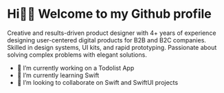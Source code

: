 # Hi👋🏻 Welcome to my Github profile
Creative and results-driven product designer with 4+ years of experience designing user-centered digital products for B2B and B2C companies. Skilled in design systems, UI kits, and rapid prototyping. Passionate about solving complex problems with elegant solutions.

- 🔭 I’m currently working on a Todolist App
- 🌱 I’m currently learning Swift
- 👯 I’m looking to collaborate on Swift and SwiftUI projects
